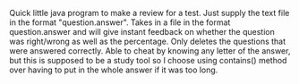 Quick little java program to make a review for a test. Just supply the text file in the format "question.answer". Takes in a file in the format question.answer and will give instant feedback on whether the question was right/wrong as well as the percentage. Only deletes the questions that were answered correctly. Able to cheat by knowing any letter of the answer, but this is supposed to be a study tool so I choose using contains() method over having to put in the whole answer if it was too long.
